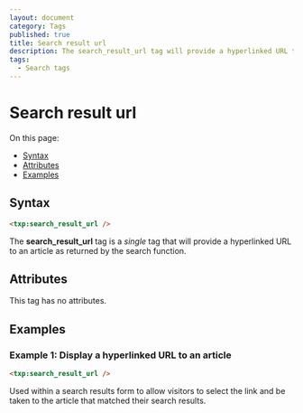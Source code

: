 ```yaml
---
layout: document
category: Tags
published: true
title: Search result url
description: The search_result_url tag will provide a hyperlinked URL to an article as returned by the search function.
tags:
  - Search tags
---
```


# Search result url

On this page:

* [Syntax](#syntax)
* [Attributes](#attributes)
* [Examples](#examples)

## Syntax

~~~ html
<txp:search_result_url />
~~~

The **search_result_url** tag is a *single* tag that will provide a hyperlinked URL to an article as returned by the search function.

## Attributes

This tag has no attributes.

## Examples

### Example 1: Display a hyperlinked URL to an article

~~~ html
<txp:search_result_url />
~~~

Used within a search results form to allow visitors to select the link and be taken to the article that matched their search results.
